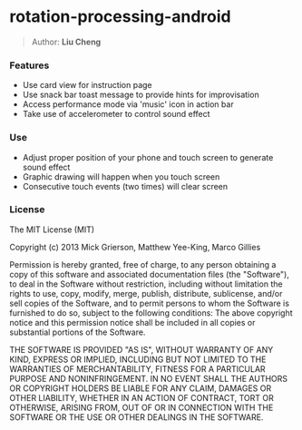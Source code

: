 # rotation-processing-android

> Author: **Liu Cheng**

### Features
- Use card view for instruction page
- Use snack bar toast message to provide hints for improvisation
- Access performance mode via 'music' icon in action bar
- Take use of accelerometer to control sound effect

### Use
- Adjust proper position of your phone and touch screen to generate sound effect
- Graphic drawing will happen when you touch screen
- Consecutive touch events (two times) will clear screen 

### License
The MIT License (MIT)

Copyright (c) 2013 Mick Grierson, Matthew Yee-King, Marco Gillies

Permission is hereby granted, free of charge, to any person obtaining a copy of this software and associated documentation files (the "Software"), to deal in the Software without restriction, including without limitation the rights to use, copy, modify, merge, publish, distribute, sublicense, and/or sell copies of the Software, and to permit persons to whom the Software is furnished to do so, subject to the following conditions:
The above copyright notice and this permission notice shall be included in all copies or substantial portions of the Software.

THE SOFTWARE IS PROVIDED "AS IS", WITHOUT WARRANTY OF ANY KIND, EXPRESS OR IMPLIED, INCLUDING BUT NOT LIMITED TO THE WARRANTIES OF MERCHANTABILITY, FITNESS FOR A PARTICULAR PURPOSE AND NONINFRINGEMENT. IN NO EVENT SHALL THE AUTHORS OR COPYRIGHT HOLDERS BE LIABLE FOR ANY CLAIM, DAMAGES OR OTHER LIABILITY, WHETHER IN AN ACTION OF CONTRACT, TORT OR OTHERWISE, ARISING FROM, OUT OF OR IN CONNECTION WITH THE SOFTWARE OR THE USE OR OTHER DEALINGS IN THE SOFTWARE.

